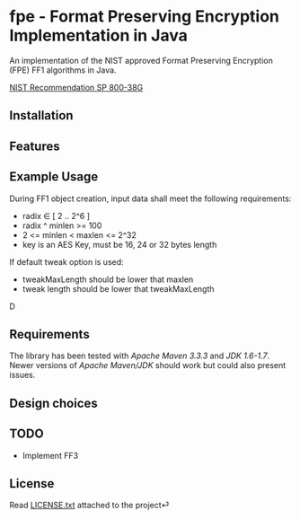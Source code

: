 # fpe - Format Preserving Encryption Implementation in Java


An implementation of the NIST approved Format Preserving Encryption (FPE) FF1 algorithms in Java.

[NIST Recommendation SP 800-38G](http://nvlpubs.nist.gov/nistpubs/SpecialPublications/NIST.SP.800-38G.pdf)

## Installation


## Features


## Example Usage

During FF1 object creation, input data shall meet the following requirements:

- radix ∈ [ 2 .. 2^6 ]
- radix ^ minlen >= 100
- 2 <= minlen < maxlen <= 2^32
- key is an AES Key, must be 16, 24 or 32 bytes length

If default tweak option is used:

- tweakMaxLength should be lower that maxlen
- tweak length should be lower that tweakMaxLength

D



## Requirements

The library has been tested with _Apache Maven 3.3.3_ and _JDK 1.6-1.7_. Newer versions of _Apache Maven/JDK_ should work but could also present issues.

## Design choices



## TODO

* Implement FF3

## License 

Read [LICENSE.txt](LICENSE.txt) attached to the project⏎
